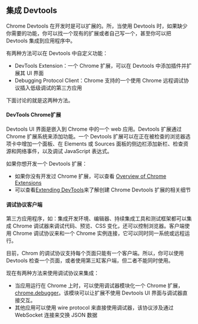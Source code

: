 ## 集成 Devtools

Chrome Devtools 在开发时是可以扩展的。所，当使用 Devtools 时，如果缺少你需要的功能，你可以找一个现有的扩展或者自己写一个，甚至你可以把 Devtools 集成到应用程序中。

有两种方法可以在 Devtools 中自定义功能：

- DevTools Extension：一个 Chrome 扩展，可以在 Devtools 中添加插件并扩展其 UI 界面
- Debugging Protocol Client：Chrome 支持的一个使用 Chrome 远程调试协议插入低级调试的第三方应用

下面讨论的就是这两种方法。

#### DevTools Chrome扩展

Devtools UI 界面是嵌入到 Chrome 中的一个 web 应用。Devtools 扩展通过 Chrome 扩展系统来添加功能。一个 Devtools 扩展可以在正在被检查的浏览器选项卡中增加一个面板、在 Elements 或 Sources 面板的侧边栏添加新栏、检查资源和网络事件，以及调试 JavaScript 表达式。

如果你想开发一个 Devtools 扩展：

- 如果你没有开发过 Chrome 扩展，可以查看 [Overview of Chrome Extensions](https://developer.chrome.com/extensions/overview)
- 可以查看[Extending DevTools](https://developer.chrome.com/extensions/devtools)来了解创建 Chrome Devtools 扩展的相关细节

#### 调试协议客户端

第三方应用程序，如：集成开发环境、编辑器、持续集成工具和测试框架都可以集成 Chrome 调试器来调试代码、预览、CSS 变化，还可以控制浏览器。客户端使用 Chrome 调试协议来和一个 Chrome 实例连接，它可以同时同一系统或远程运行。

目前，Chrom 的调试协议支持每个页面只能有一个客户端。所以，你可以使用 Devtools 检查一个页面，或者使用第三缸客户端，但二者不能同时使用。

现在有两种方法来使用调试协议来集成：

- 当应用运行在 Chrome 上时，可以使用调试器模块化一个 Chrome 扩展，[chrome.debugger](https://developer.chrome.com/extensions/debugger)。该模块可以让扩展不使用 Devtools UI 界面与调试器直接交互。
- 其他应用可以使用 wire protocol 来直接使用调试器，该协议涉及通过 WebSocket 连接来交换 JSON 数据

